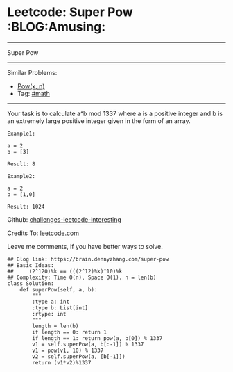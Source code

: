# Leetcode: Super Pow     :BLOG:Amusing:


---

Super Pow  

---

Similar Problems:  
-   [Pow(x, n)](https://brain.dennyzhang.com/powx-n)
-   Tag: [#math](https://brain.dennyzhang.com/tag/math)

---

Your task is to calculate a^b mod 1337 where a is a positive integer and b is an extremely large positive integer given in the form of an array.  

    Example1:
    
    a = 2
    b = [3]
    
    Result: 8

    Example2:
    
    a = 2
    b = [1,0]
    
    Result: 1024

Github: [challenges-leetcode-interesting](https://github.com/DennyZhang/challenges-leetcode-interesting/tree/master/super-pow)  

Credits To: [leetcode.com](https://leetcode.com/problems/super-pow/description/)  

Leave me comments, if you have better ways to solve.  

    ## Blog link: https://brain.dennyzhang.com/super-pow
    ## Basic Ideas:
    ##     (2^120)%k == (((2^12)%k)^10)%k
    ## Complexity: Time O(n), Space O(1). n = len(b)
    class Solution:
        def superPow(self, a, b):
            """
            :type a: int
            :type b: List[int]
            :rtype: int
            """
            length = len(b)
            if length == 0: return 1
            if length == 1: return pow(a, b[0]) % 1337
            v1 = self.superPow(a, b[:-1]) % 1337
            v1 = pow(v1, 10) % 1337
            v2 = self.superPow(a, [b[-1]])
            return (v1*v2)%1337